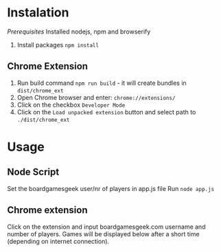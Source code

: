 # Instalation
*Prerequisites*
Installed nodejs, npm and browserify

1. Install packages `npm install`

## Chrome Extension
1. Run build command `npm run build` - it will create bundles in `dist/chrome_ext`
2. Open Chrome browser and enter: `chrome://extensions/`
3. Click on the checkbox `Developer Mode`
4. Click on the `Load unpacked extension` button and select path to `./dist/chrome_ext`

# Usage
## Node Script
Set the boardgamesgeek user/nr of players in app.js file
Run `node app.js`

## Chrome extension
Click on the extension and input boardgamesgeek.com username and number of players. Games will be displayed below after a short time (depending on internet connection).
